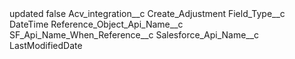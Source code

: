 <?xml version="1.0" encoding="UTF-8"?>
<CustomMetadata xmlns="http://soap.sforce.com/2006/04/metadata" xmlns:xsi="http://www.w3.org/2001/XMLSchema-instance" xmlns:xsd="http://www.w3.org/2001/XMLSchema">
    <label>updated</label>
    <protected>false</protected>
    <values>
        <field>Acv_integration__c</field>
        <value xsi:type="xsd:string">Create_Adjustment</value>
    </values>
    <values>
        <field>Field_Type__c</field>
        <value xsi:type="xsd:string">DateTime</value>
    </values>
    <values>
        <field>Reference_Object_Api_Name__c</field>
        <value xsi:nil="true"/>
    </values>
    <values>
        <field>SF_Api_Name_When_Reference__c</field>
        <value xsi:nil="true"/>
    </values>
    <values>
        <field>Salesforce_Api_Name__c</field>
        <value xsi:type="xsd:string">LastModifiedDate</value>
    </values>
</CustomMetadata>
